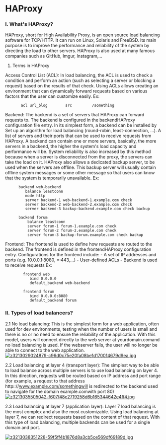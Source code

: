# HAProxy

### I. What's HAProxy?
   HAProxy, short for High Availability Proxy, is an open source load balancing software for TCP/HTTP. It can run on Linux, Solaris and FreeBSD. Its main purpose is to improve the performance and reliability of the system by directing the load to other servers. HAProxy is also used at many famous companies such as GitHub, Imgur, Instagram,...
   1. Terms in HAProxy
    
   Access Control List (ACL): In load balancing, the ACL is used to check a condition and perform an action (such as selecting a server or blocking a request) based on the results of that check. Using ACLs allows creating an environment that can dynamically forward requests based on various factors that the user can customize easily.
      Ex:
        
           acl url_blog        src         /something
   Backend: The backend is a set of servers that HAProxy can forward requests to. The backend is configured in the backendHAProxy configuration file entry. In its simplest form, a backend can be installed by Set up an algorithm for load balancing (round-robin, least-connection, ...). A list of servers and their ports that can be used to receive requests from HAProxy. A backend can contain one or more servers, basically, the more servers in a backend, the higher the system's load capacity and performance will be. System reliability is also increased by this method because when a server is disconnected from the proxy, the servers can take the load on it.
HAProxy also allows a dedicated backup server, to be used when the servers are offline. This backup server will usually contain offline system messages or some other message so that users can know that the system is temporarily unavailable.
      Ex:
      
          backend web-backend
             balance leastconn
             mode http
             server backend-1 web-backend-1.example.com check
             server backend-2 web-backend-2.example.com check
             server backend-3 backup-backend.example.com check backup
    
          backend forum
              balance leastconn
              server forum-1 forum-1.example.com check
              server forum-2 forum-2.example.com check
              server forum-3 backup-forum.example.com check backup
  Frontend: The frontend is used to define how requests are routed to the backend. The frontend is defined in the frontendHAProxy configuration entry. Configurations for the frontend include:
      - A set of IP addresses and ports (e.g. 10.0.0.1:8080, *:443,...)
      - User-defined ACLs
      - Backend is used to receive requests
     Ex:
            
            frontend web
               bind 0.0.0.0
               default_backend web-backend

            frontend forum
               bind 0.0.0.0:8080
               default_backend forum
### II. Types of load balancers?
   2.1 No load balancing:
   This is the simplest form for a web application, often used for dev environments, testing when the number of users is small and there is no or no need to ensure the reliability of the application. With this model, users will connect directly to the web server at yourdomain.comand no load balancing is used. If the webserver fails, the user will no longer be able to connect to the web application.
      [![z3213029024879-c96d0c75e20fa08be1d170014679d9ea.jpg](https://i.postimg.cc/BbTcvcpk/z3213029024879-c96d0c75e20fa08be1d170014679d9ea.jpg)](https://postimg.cc/tngVS6LN)
   
   2.2 Load balancing at layer 4 (transport layer):
   The simplest way to be able to load balance across multiple servers is to use load balancing on layer 4. In this direction, requests will be routed based on IP address and port range (for example, a request to that address http:://www.example.com/somethingwill is redirected to the backend used to navigate for the domain example.comwith port 80)
      [![z3213035505042-f607f48e2719258d6b165344642e4ff4.jpg](https://i.postimg.cc/Bb0HRP3g/z3213035505042-f607f48e2719258d6b165344642e4ff4.jpg)](https://postimg.cc/sQTMhXvQ)
   
   2.3 Load balancing at layer 7 (application layer):
   Layer 7 load balancing is the most complex and also the most customizable. Using load balancing at layer 7, we can redirect requests based on the content of that request. With this type of load balancing, multiple backends can be used for a single domain and port.
   
  [![z3213038351228-59f5ff4b1876d8a3cb5ce569df69189d.jpg](https://i.postimg.cc/Qdy5hysV/z3213038351228-59f5ff4b1876d8a3cb5ce569df69189d.jpg)](https://postimg.cc/3k2WZ9kH)
